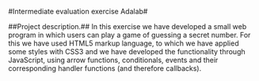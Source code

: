 #Intermediate evaluation exercise Adalab#

##Project description.##
In this exercise we have developed a small web program in which users can play a game of guessing a secret number.
For this we have used HTML5 markup language, to which we have applied some styles with CSS3 and we have developed the functionality through JavaScript, using arrow functions, conditionals, events and their corresponding handler functions (and therefore callbacks).
